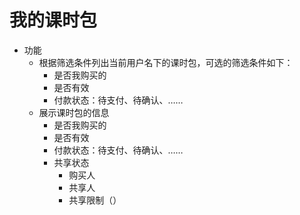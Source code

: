 # 我的课时包

* 功能
	- 根据筛选条件列出当前用户名下的课时包，可选的筛选条件如下：
		* 是否我购买的
		* 是否有效
		* 付款状态：待支付、待确认、……
	- 展示课时包的信息
		* 是否我购买的
		* 是否有效
		* 付款状态：待支付、待确认、……
		* 共享状态
			* 购买人
			* 共享人
			* 共享限制（）
<!--stackedit_data:
eyJoaXN0b3J5IjpbMjE0MTIwMDg3MywyMDcxMTkzODI5LDIxND
UxNjcyNDIsNzMwOTk4MTE2XX0=
-->